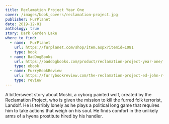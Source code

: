 ```yaml
---
title: Reclamation Project Year One
cover: /images/book_covers/reclamation-project.jpg
publisher: FurPlanet
date: 2019-12-01
anthology: true
story: Dark Garden Lake
where_to_find:
  - name:  FurPlanet
    url: https://furplanet.com/shop/item.aspx?itemid=1081
    type: book
  - name: BadDogBooks
    url: https://baddogbooks.com/product/reclamation-project-year-one/
    type: ebook
  - name: FurryBookReview
    url: https://furrybookreview.com/the-reclamation-project-ed-john-r-robey/
    type: review
---
```

A bittersweet story about Moshi, a cyborg painted wolf, created by the Reclamation Project, who is given the mission to kill the furred folk terrorist, Landolf. He is terribly lonely as he plays a political long game that requires him to take actions that weigh on his soul. He finds comfort in the unlikely arms of a hyena prostitute hired by his handler.